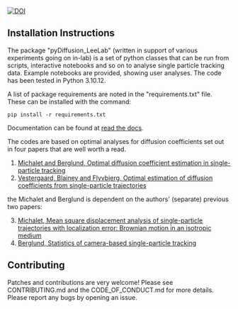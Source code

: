
[![DOI](https://zenodo.org/badge/791338990.svg)](https://zenodo.org/doi/10.5281/zenodo.11066161)


## Installation Instructions

The package "pyDiffusion_LeeLab" (written in support of various experiments going on in-lab) is a set of python classes that can be run from scripts, interactive notebooks and so on to analyse single particle tracking data. Example notebooks are provided, showing user analyses. The code has been tested in Python 3.10.12.

A list of package requirements are noted in the "requirements.txt" file. These can be installed with the command:

`pip install -r requirements.txt`

Documentation can be found at [read the docs](https://pydiffusion-leelab.readthedocs.io).

The codes are based on optimal analyses for diffusion coefficients set out in four papers that are well worth a read.

1. [Michalet and Berglund, Optimal diffusion coefficient estimation in single-particle tracking](https://link.aps.org/doi/10.1103/PhysRevE.85.061916)
2. [Vestergaard, Blainey and Flyvbjerg, Optimal estimation of diffusion coefficients from single-particle trajectories](https://link.aps.org/doi/10.1103/PhysRevE.89.022726)

the Michalet and Berglund is dependent on the authors' (separate) previous two papers:

3. [Michalet, Mean square displacement analysis of single-particle trajectories with localization error: Brownian motion in an isotropic medium](https://link.aps.org/doi/10.1103/PhysRevE.82.041914)
4. [Berglund, Statistics of camera-based single-particle tracking](https://link.aps.org/doi/10.1103/PhysRevE.82.011917)

## Contributing

Patches and contributions are very welcome! Please see CONTRIBUTING.md and the CODE_OF_CONDUCT.md for more details. Please report any bugs by opening an issue.